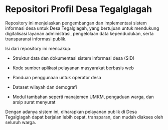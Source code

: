 # Repositori Profil Desa Tegalglagah

Repository ini menjelaskan pengembangan dan implementasi sistem informasi desa untuk Desa Tegalglagah, yang bertujuan untuk mendukung digitalisasi layanan administrasi, pengelolaan data kependudukan, serta transparansi informasi publik.

Isi dari repository ini mencakup:

- Struktur data dan dokumentasi sistem informasi desa (SID)

- Kode sumber aplikasi pelayanan masyarakat berbasis web

- Panduan penggunaan untuk operator desa

- Dataset wilayah dan demografi

- Modul tambahan seperti manajemen UMKM, pengaduan warga, dan arsip surat menyurat

Dengan adanya sistem ini, diharapkan pelayanan publik di Desa Tegalglagah dapat berjalan lebih cepat, transparan, dan mudah diakses oleh seluruh warga.
